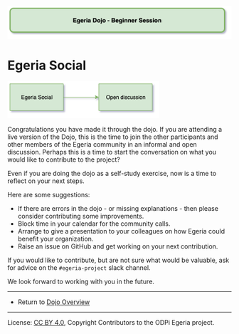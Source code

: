 <!-- SPDX-License-Identifier: CC-BY-4.0 -->
<!-- Copyright Contributors to the ODPi Egeria project 2020. -->

![Green - Beginner sessions](egeria-dojo-session-coding-green-beginner-session.png)

# Egeria Social

![Egeria Social](egeria-dojo-day-3-4-egeria-social.png)

Congratulations you have made it through the dojo.  If you are attending a live version of the Dojo,
this is the time to join the other participants and other members of the Egeria community in an
informal and open discussion.  Perhaps this is a time to start the conversation on what you would
like to contribute to the project?

Even if you are doing the dojo as a self-study exercise, now is a time to reflect on your next steps.

Here are some suggestions:
* If there are errors in the dojo - or missing explanations - then please consider contributing some improvements.
* Block time in your calendar for the community calls.
* Arrange to give a presentation to your colleagues on how Egeria could benefit your organization.
* Raise an issue on GitHub and get working on your next contribution.

If you would like to contribute, but are not sure what would be valuable, ask for advice on the
`#egeria-project` slack channel.

We look forward to working with you in the future.

----
* Return to [Dojo Overview](.)

----
License: [CC BY 4.0](https://creativecommons.org/licenses/by/4.0/),
Copyright Contributors to the ODPi Egeria project.